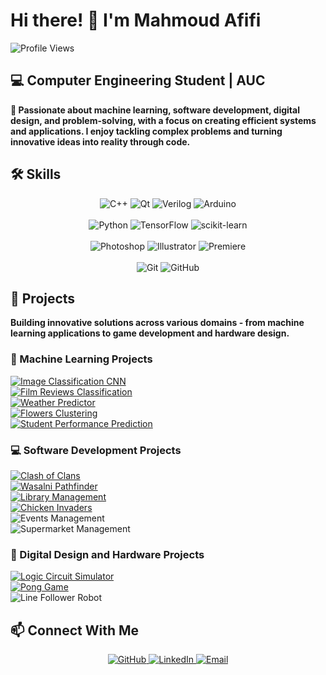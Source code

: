 # **Hi there! 👋 I'm Mahmoud Afifi**
![Profile Views](https://komarev.com/ghpvc/?username=mahmoudhossamws&color=blue)

## **💻 Computer Engineering Student | AUC**  
**🎯 Passionate about machine learning, software development, digital design, and problem-solving, with a focus on creating efficient systems and applications. I enjoy tackling complex problems and turning innovative ideas into reality through code.**

## **🛠️ Skills**  
<!-- C++, Qt, Verilog -->  
<div align="center">  
 <img src="https://img.shields.io/badge/-C%2B%2B-00599C?logo=C%2B%2B&logoColor=white&style=flat&logoSize=40" alt="C++">  
 <img src="https://img.shields.io/badge/Qt-%2341CD52?logo=Qt&logoColor=white&logoSize=40" alt="Qt">  
 <img src="https://img.shields.io/badge/Verilog-%23F05032?logo=Xilinx&logoColor=white&logoSize=40" alt="Verilog">  
 <img src="https://img.shields.io/badge/Arduino-%2300979D?logo=Arduino&logoColor=white&logoSize=40" alt="Arduino">  
</div>  
<br />  

<!-- Python, ML Tools -->  
<div align="center">  
  <img src="https://img.shields.io/badge/-Python-3776AB?logo=Python&logoColor=white&style=flat&logoSize=40" alt="Python">  
  <img src="https://img.shields.io/badge/TensorFlow-%23FF6F00?logo=TensorFlow&logoColor=white&logoSize=40" alt="TensorFlow">  
  <img src="https://img.shields.io/badge/scikit--learn-%23F7931E?logo=scikit-learn&logoColor=white&logoSize=40" alt="scikit-learn">  
</div>  
<br />  

<!-- Design Tools -->  
<div align="center">  
  <img src="https://img.shields.io/badge/Photoshop-%2331A8FF?logo=AdobePhotoshop&logoColor=white&logoSize=40" alt="Photoshop">  
  <img src="https://img.shields.io/badge/Illustrator-%23FF9A00?logo=AdobeIllustrator&logoColor=white&logoSize=40" alt="Illustrator">  
  <img src="https://img.shields.io/badge/Premiere-%239999FF?logo=AdobePremierePro&logoColor=white&logoSize=40" alt="Premiere">  
</div>  
<br />  

<!-- Dev Tools -->  
<div align="center">  
  <img src="https://img.shields.io/badge/Git-%23F05032?logo=Git&logoColor=white&logoSize=40" alt="Git">  
  <img src="https://img.shields.io/badge/GitHub-%23181717?logo=GitHub&logoColor=white&logoSize=40" alt="GitHub">  
</div>

## **🚀 Projects**  
**Building innovative solutions across various domains - from machine learning applications to game development and hardware design.**

### **🔬 Machine Learning Projects**  

<div>  
  <a href="https://github.com/mahmoudhossamws/Image-Classification-CNN">  
    <img src="https://img.shields.io/badge/🖼️_Image_Classification-CNN_Model-orange?style=for-the-badge&logoSize=30" alt="Image Classification CNN">  
  </a>  
</div>

<div>  
  <a href="https://github.com/mahmoudhossamws/Film-Reviews-Classification-Sequential-Neural-Network">  
    <img src="https://img.shields.io/badge/🎬_Film_Reviews_Classification-Sequential_Neural_Network-orange?style=for-the-badge&logoSize=30" alt="Film Reviews Classification">  
  </a>  
</div>

<div>  
  <a href="https://github.com/mahmoudhossamws/Weather-Predictor-Hidden-Markov-Model">  
    <img src="https://img.shields.io/badge/🌦️_Weather_Predictor-Hidden_Markov_Model-yellow?style=for-the-badge&logoSize=30" alt="Weather Predictor">  
  </a>  
</div>  

<div>  
  <a href="https://github.com/mahmoudhossamws/Flowers-clustering-K-means-clustering-model">  
    <img src="https://img.shields.io/badge/🌸_Flowers_Clustering-K--Means-green?style=for-the-badge&logoSize=30" alt="Flowers Clustering">  
  </a>  
</div>  

<div>  
  <a href="https://github.com/mahmoudhossamws/Student-Performance-Prediction-linear-regression-model">  
    <img src="https://img.shields.io/badge/📊_Student_Performance_Prediction-Linear_Regression-blue?style=for-the-badge&logoSize=30" alt="Student Performance Prediction">  
  </a>  
</div>

### **💻 Software Development Projects**  

<div>  
  <a href="https://github.com/JOEElmenshawy/Mini-Clash-of-Clans-Project">  
    <img src="https://img.shields.io/badge/🎮_Clash_of_Clans-Tower_Defense_Game-red?style=for-the-badge&logoSize=30" alt="Clash of Clans">  
  </a>  
</div>  

<div>  
  <a href="https://github.com/MohamESalem/Wasalni-QT">  
    <img src="https://img.shields.io/badge/🗺️_Wasalni-Pathfinder_System-purple?style=for-the-badge&logoSize=30" alt="Wasalni Pathfinder">  
  </a>  
</div>  

<div>  
  <a href="https://github.com/omar-rabeh-18/LibraryManagementSystem">  
    <img src="https://img.shields.io/badge/📚_Library_Management-System-teal?style=for-the-badge&logoSize=30" alt="Library Management">  
  </a>  
</div>  

<div>  
  <a href="https://github.com/mahmoudhossamws/Chicken-invaders-project-with-GUI">  
    <img src="https://img.shields.io/badge/🚀_Chicken_Invaders-Arcade_Game-orange?style=for-the-badge&logoSize=30" alt="Chicken Invaders">  
  </a>  
</div>  

<div>  
  <img src="https://img.shields.io/badge/🎟️_Events_Management-Ticket_System-indigo?style=for-the-badge&logoSize=30" alt="Events Management">  
</div>  

<div>  
  <img src="https://img.shields.io/badge/🛒_Supermarket_Management-Sales_System-lightblue?style=for-the-badge&logoSize=30" alt="Supermarket Management">  
</div>  

### **🔧 Digital Design and Hardware Projects**  

<div>  
  <a href="https://github.com/AdhamElRouby/Logic-Circuit-Simulator">  
    <img src="https://img.shields.io/badge/🧩_Logic_Circuit-Simulator-darkgreen?style=for-the-badge&logoSize=30" alt="Logic Circuit Simulator">  
  </a>  
</div>  

<div>  
  <a href="https://github.com/mahmoudhossamws/Pong_Game">  
    <img src="https://img.shields.io/badge/🎮_Pong_Game-FPGA_Implementation-darkblue?style=for-the-badge&logoSize=30" alt="Pong Game">  
  </a>  
</div>  

<div>  
  <img src="https://img.shields.io/badge/🤖_Line_Follower-Arduino_Robot-cyan?style=for-the-badge&logoSize=30" alt="Line Follower Robot">  
</div>

## **📫 Connect With Me**  
<div align="center">  
  <a href="https://github.com/mahmoudhossamws">  
    <img src="https://img.shields.io/badge/GitHub-100000?style=for-the-badge&logo=github&logoColor=white" alt="GitHub">  
  </a>  
  <a href="https://www.linkedin.com/in/mahmoud-hossam-abdel-ghaffar-34459b306">  
    <img src="https://img.shields.io/badge/LinkedIn-0077B5?style=for-the-badge&logo=linkedin&logoColor=white" alt="LinkedIn">  
  </a>  
  <a href="mailto:mahmoudhossam@aucegypt.edu">  
    <img src="https://img.shields.io/badge/Email-D14836?style=for-the-badge&logo=gmail&logoColor=white" alt="Email">  
  </a>  
</div>
